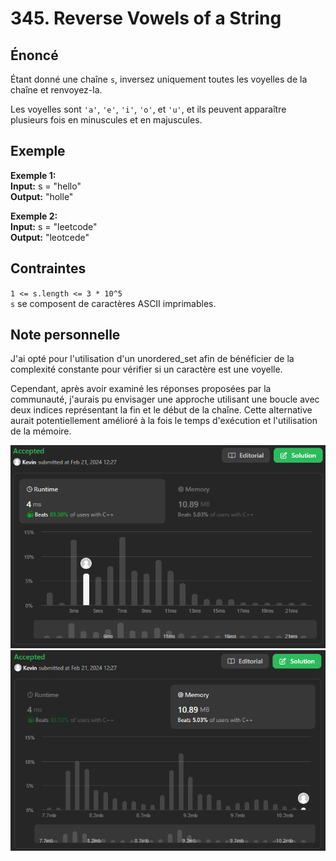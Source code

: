 # 345. Reverse Vowels of a String

## Énoncé

Étant donné une chaîne `s`, inversez uniquement toutes les voyelles de la chaîne et renvoyez-la.

Les voyelles sont `'a'`, `'e'`, `'i'`, `'o'`, et `'u'`, et ils peuvent apparaître plusieurs fois en minuscules et en majuscules.

## Exemple

**Exemple 1:**  
**Input:** s = "hello"  
**Output:** "holle"

**Exemple 2:**  
**Input:** s = "leetcode"  
**Output:** "leotcede"

## Contraintes

`1 <= s.length <= 3 * 10^5`  
`s` se composent de caractères ASCII imprimables.

## Note personnelle

J'ai opté pour l'utilisation d'un unordered_set afin de bénéficier de la complexité constante pour vérifier si un caractère est une voyelle.

Cependant, après avoir examiné les réponses proposées par la communauté, j'aurais pu envisager une approche utilisant une boucle avec deux indices représentant la fin et le début de la chaîne. Cette alternative aurait potentiellement amélioré à la fois le temps d'exécution et l'utilisation de la mémoire.

<img src="../imgs/0345-runtime.png"/>
<img src="../imgs/0345-memory.png"/>
